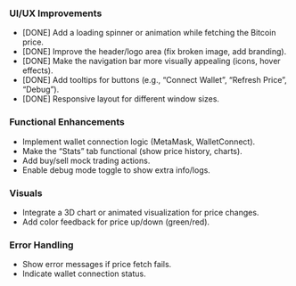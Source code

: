 ### UI/UX Improvements
- [DONE] Add a loading spinner or animation while fetching the Bitcoin price.
- [DONE] Improve the header/logo area (fix broken image, add branding).
- [DONE] Make the navigation bar more visually appealing (icons, hover effects).
- [DONE] Add tooltips for buttons (e.g., “Connect Wallet”, “Refresh Price”, “Debug”).
- [DONE] Responsive layout for different window sizes.

### Functional Enhancements
- Implement wallet connection logic (MetaMask, WalletConnect).
- Make the “Stats” tab functional (show price history, charts).
- Add buy/sell mock trading actions.
- Enable debug mode toggle to show extra info/logs.

### Visuals
- Integrate a 3D chart or animated visualization for price changes.
- Add color feedback for price up/down (green/red).

### Error Handling
- Show error messages if price fetch fails.
- Indicate wallet connection status.